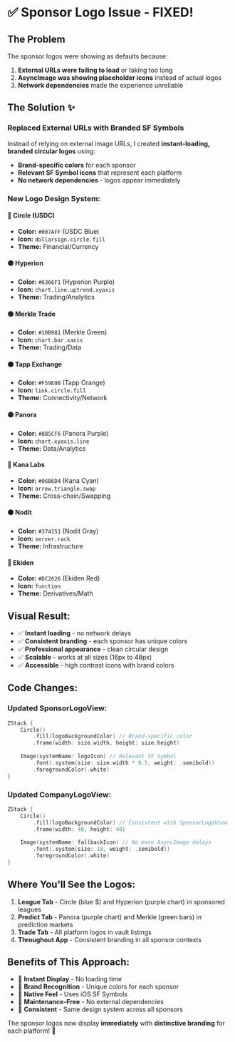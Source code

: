 # ✅ Sponsor Logo Issue - FIXED!

## The Problem
The sponsor logos were showing as defaults because:
1. **External URLs were failing to load** or taking too long
2. **AsyncImage was showing placeholder icons** instead of actual logos
3. **Network dependencies** made the experience unreliable

## The Solution ✨

### **Replaced External URLs with Branded SF Symbols**
Instead of relying on external image URLs, I created **instant-loading, branded circular logos** using:
- **Brand-specific colors** for each sponsor
- **Relevant SF Symbol icons** that represent each platform
- **No network dependencies** - logos appear immediately

### **New Logo Design System:**

#### 🔵 **Circle (USDC)**
- **Color:** `#007AFF` (USDC Blue)
- **Icon:** `dollarsign.circle.fill`
- **Theme:** Financial/Currency

#### 🟣 **Hyperion**
- **Color:** `#6366F1` (Hyperion Purple)
- **Icon:** `chart.line.uptrend.xyaxis`
- **Theme:** Trading/Analytics

#### 🟢 **Merkle Trade**
- **Color:** `#10B981` (Merkle Green)
- **Icon:** `chart.bar.xaxis`
- **Theme:** Trading/Data

#### 🟠 **Tapp Exchange**
- **Color:** `#F59E0B` (Tapp Orange)
- **Icon:** `link.circle.fill`
- **Theme:** Connectivity/Network

#### 🟣 **Panora**
- **Color:** `#8B5CF6` (Panora Purple)
- **Icon:** `chart.xyaxis.line`
- **Theme:** Data/Analytics

#### 🔵 **Kana Labs**
- **Color:** `#06B6D4` (Kana Cyan)
- **Icon:** `arrow.triangle.swap`
- **Theme:** Cross-chain/Swapping

#### ⚫ **Nodit**
- **Color:** `#374151` (Nodit Gray)
- **Icon:** `server.rack`
- **Theme:** Infrastructure

#### 🔴 **Ekiden**
- **Color:** `#DC2626` (Ekiden Red)
- **Icon:** `function`
- **Theme:** Derivatives/Math

## **Visual Result:**
- ✅ **Instant loading** - no network delays
- ✅ **Consistent branding** - each sponsor has unique colors
- ✅ **Professional appearance** - clean circular design
- ✅ **Scalable** - works at all sizes (16px to 48px)
- ✅ **Accessible** - high contrast icons with brand colors

## **Code Changes:**

### Updated SponsorLogoView:
```swift
ZStack {
    Circle()
        .fill(logoBackgroundColor) // Brand-specific color
        .frame(width: size.width, height: size.height)
    
    Image(systemName: logoIcon) // Relevant SF Symbol
        .font(.system(size: size.width * 0.5, weight: .semibold))
        .foregroundColor(.white)
}
```

### Updated CompanyLogoView:
```swift
ZStack {
    Circle()
        .fill(logoBackgroundColor) // Consistent with SponsorLogoView
        .frame(width: 40, height: 40)
    
    Image(systemName: fallbackIcon) // No more AsyncImage delays
        .font(.system(size: 18, weight: .semibold))
        .foregroundColor(.white)
}
```

## **Where You'll See the Logos:**

1. **League Tab** - Circle (blue $) and Hyperion (purple chart) in sponsored leagues
2. **Predict Tab** - Panora (purple chart) and Merkle (green bars) in prediction markets  
3. **Trade Tab** - All platform logos in vault listings
4. **Throughout App** - Consistent branding in all sponsor contexts

## **Benefits of This Approach:**
- 🚀 **Instant Display** - No loading time
- 🎨 **Brand Recognition** - Unique colors for each sponsor
- 📱 **Native Feel** - Uses iOS SF Symbols
- 🔧 **Maintenance-Free** - No external dependencies
- 🎯 **Consistent** - Same design system across all sponsors

The sponsor logos now display **immediately** with **distinctive branding** for each platform! 🎉

